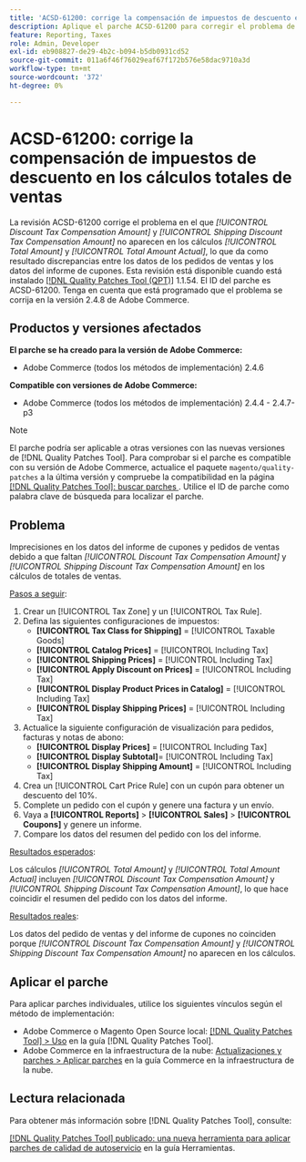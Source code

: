```yaml
---
title: 'ACSD-61200: corrige la compensación de impuestos de descuento en los cálculos totales de ventas'
description: Aplique el parche ACSD-61200 para corregir el problema de Adobe Commerce en el que faltan *[!UICONTROL Discount Tax Compensation Amount]* y *[!UICONTROL Shipping Discount Tax Compensation Amount]* en los cálculos de totales de ventas, lo que provoca discrepancias entre los datos de pedidos de ventas y los datos del informe de cupones.
feature: Reporting, Taxes
role: Admin, Developer
exl-id: eb908827-de29-4b2c-b094-b5db0931cd52
source-git-commit: 011a6f46f76029eaf67f172b576e58dac9710a3d
workflow-type: tm+mt
source-wordcount: '372'
ht-degree: 0%

---
```


# ACSD-61200: corrige la compensación de impuestos de descuento en los cálculos totales de ventas

La revisión ACSD-61200 corrige el problema en el que *[!UICONTROL Discount Tax Compensation Amount]* y *[!UICONTROL Shipping Discount Tax Compensation Amount]* no aparecen en los cálculos *[!UICONTROL Total Amount]* y *[!UICONTROL Total Amount Actual]*, lo que da como resultado discrepancias entre los datos de los pedidos de ventas y los datos del informe de cupones. Esta revisión está disponible cuando está instalado [[!DNL Quality Patches Tool (QPT)]](/help/tools/quality-patches-tool/quality-patches-tool-to-self-serve-quality-patches.md) 1.1.54. El ID del parche es ACSD-61200. Tenga en cuenta que está programado que el problema se corrija en la versión 2.4.8 de Adobe Commerce.

## Productos y versiones afectados

**El parche se ha creado para la versión de Adobe Commerce:**

- Adobe Commerce (todos los métodos de implementación) 2.4.6

**Compatible con versiones de Adobe Commerce:**

- Adobe Commerce (todos los métodos de implementación) 2.4.4 - 2.4.7-p3

>[!NOTE]
>
>El parche podría ser aplicable a otras versiones con las nuevas versiones de [!DNL Quality Patches Tool]. Para comprobar si el parche es compatible con su versión de Adobe Commerce, actualice el paquete `magento/quality-patches` a la última versión y compruebe la compatibilidad en la página [[!DNL Quality Patches Tool]: buscar parches ](https://experienceleague.adobe.com/tools/commerce-quality-patches/index.html). Utilice el ID de parche como palabra clave de búsqueda para localizar el parche.

## Problema

Imprecisiones en los datos del informe de cupones y pedidos de ventas debido a que faltan *[!UICONTROL Discount Tax Compensation Amount]* y *[!UICONTROL Shipping Discount Tax Compensation Amount]* en los cálculos de totales de ventas.

<u>Pasos a seguir</u>:

1. Crear un [!UICONTROL Tax Zone] y un [!UICONTROL Tax Rule].
1. Defina las siguientes configuraciones de impuestos:
   - **[!UICONTROL Tax Class for Shipping]** = [!UICONTROL Taxable Goods]
   - **[!UICONTROL Catalog Prices]** = [!UICONTROL Including Tax]
   - **[!UICONTROL Shipping Prices]** = [!UICONTROL Including Tax]
   - **[!UICONTROL Apply Discount on Prices]** = [!UICONTROL Including Tax]
   - **[!UICONTROL Display Product Prices in Catalog]** = [!UICONTROL Including Tax]
   - **[!UICONTROL Display Shipping Prices]** = [!UICONTROL Including Tax]
1. Actualice la siguiente configuración de visualización para pedidos, facturas y notas de abono:
   - **[!UICONTROL Display Prices]** = [!UICONTROL Including Tax]
   - **[!UICONTROL Display Subtotal]**= [!UICONTROL Including Tax]
   - **[!UICONTROL Display Shipping Amount]** = [!UICONTROL Including Tax]
1. Crea un [!UICONTROL Cart Price Rule] con un cupón para obtener un descuento del 10%.
1. Complete un pedido con el cupón y genere una factura y un envío.
1. Vaya a **[!UICONTROL Reports]** > **[!UICONTROL Sales]** > **[!UICONTROL Coupons]** y genere un informe.
1. Compare los datos del resumen del pedido con los del informe.

<u>Resultados esperados</u>:

Los cálculos *[!UICONTROL Total Amount]* y *[!UICONTROL Total Amount Actual]* incluyen *[!UICONTROL Discount Tax Compensation Amount]* y *[!UICONTROL Shipping Discount Tax Compensation Amount]*, lo que hace coincidir el resumen del pedido con los datos del informe.

<u>Resultados reales</u>:

Los datos del pedido de ventas y del informe de cupones no coinciden porque *[!UICONTROL Discount Tax Compensation Amount]* y *[!UICONTROL Shipping Discount Tax Compensation Amount]* no aparecen en los cálculos.

## Aplicar el parche

Para aplicar parches individuales, utilice los siguientes vínculos según el método de implementación:

- Adobe Commerce o Magento Open Source local: [[!DNL Quality Patches Tool] > Uso](/help/tools/quality-patches-tool/usage.md) en la guía [!DNL Quality Patches Tool].
- Adobe Commerce en la infraestructura de la nube: [Actualizaciones y parches > Aplicar parches](https://experienceleague.adobe.com/docs/commerce-cloud-service/user-guide/develop/upgrade/apply-patches.html) en la guía Commerce en la infraestructura de la nube.

## Lectura relacionada

Para obtener más información sobre [!DNL Quality Patches Tool], consulte:

[[!DNL Quality Patches Tool] publicado: una nueva herramienta para aplicar parches de calidad de autoservicio](https://experienceleague.adobe.com/en/docs/commerce-operations/tools/quality-patches-tool/quality-patches-tool-to-self-serve-quality-patches) en la guía Herramientas.
